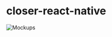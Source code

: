 # closer-react-native

![Mockups](https://github.com/hackrona/closer-react-native/blob/master/images/mockups.png)
